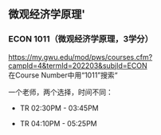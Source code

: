 ## 微观经济学原理'
### ECON 1011（微观经济学原理，3学分）  

[https://my.gwu.edu/mod/pws/courses.cfm?campId=4&termId=202203&subjId=ECON  ](https://my.gwu.edu/mod/pws/coursesearch.cfm)  
在Course Number中用“1011”搜索“  

一个老师，两个选择，时间不同：  
- TR  02:30PM - 03:45PM  

- TR  04:10PM - 05:25PM


